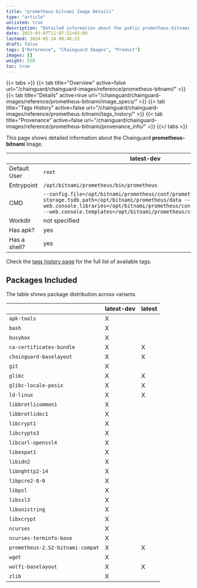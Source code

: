 ```yaml
---
title: "prometheus-bitnami Image Details"
type: "article"
unlisted: true
description: "Detailed information about the public prometheus-bitnami Chainguard Image."
date: 2023-03-07T11:07:52+02:00
lastmod: 2024-05-14 00:46:23
draft: false
tags: ["Reference", "Chainguard Images", "Product"]
images: []
weight: 550
toc: true
---
```


{{< tabs >}}
{{< tab title="Overview" active=false url="/chainguard/chainguard-images/reference/prometheus-bitnami/" >}}
{{< tab title="Details" active=true url="/chainguard/chainguard-images/reference/prometheus-bitnami/image_specs/" >}}
{{< tab title="Tags History" active=false url="/chainguard/chainguard-images/reference/prometheus-bitnami/tags_history/" >}}
{{< tab title="Provenance" active=false url="/chainguard/chainguard-images/reference/prometheus-bitnami/provenance_info/" >}}
{{</ tabs >}}

This page shows detailed information about the Chainguard **prometheus-bitnami** Image.

|              | latest-dev                                                                                                                                                                                                                                        | latest                                                                                                                                                                                                                                            |
|--------------|---------------------------------------------------------------------------------------------------------------------------------------------------------------------------------------------------------------------------------------------------|---------------------------------------------------------------------------------------------------------------------------------------------------------------------------------------------------------------------------------------------------|
| Default User | `root`                                                                                                                                                                                                                                            | `root`                                                                                                                                                                                                                                            |
| Entrypoint   | `/opt/bitnami/prometheus/bin/prometheus`                                                                                                                                                                                                          | `/opt/bitnami/prometheus/bin/prometheus`                                                                                                                                                                                                          |
| CMD          | `--config.file=/opt/bitnami/prometheus/conf/prometheus.yml --storage.tsdb.path=/opt/bitnami/prometheus/data --web.console.libraries=/opt/bitnami/prometheus/conf/console_libraries --web.console.templates=/opt/bitnami/prometheus/conf/consoles` | `--config.file=/opt/bitnami/prometheus/conf/prometheus.yml --storage.tsdb.path=/opt/bitnami/prometheus/data --web.console.libraries=/opt/bitnami/prometheus/conf/console_libraries --web.console.templates=/opt/bitnami/prometheus/conf/consoles` |
| Workdir      | not specified                                                                                                                                                                                                                                     | not specified                                                                                                                                                                                                                                     |
| Has apk?     | yes                                                                                                                                                                                                                                               | no                                                                                                                                                                                                                                                |
| Has a shell? | yes                                                                                                                                                                                                                                               | no                                                                                                                                                                                                                                                |

Check the [tags history page](/chainguard/chainguard-images/reference/prometheus-bitnami/tags_history/) for the full list of available tags.

## Packages Included
The table shows package distribution across variants.

|                                  | latest-dev | latest |
|----------------------------------|------------|--------|
| `apk-tools`                      | X          |        |
| `bash`                           | X          |        |
| `busybox`                        | X          |        |
| `ca-certificates-bundle`         | X          | X      |
| `chainguard-baselayout`          | X          | X      |
| `git`                            | X          |        |
| `glibc`                          | X          | X      |
| `glibc-locale-posix`             | X          | X      |
| `ld-linux`                       | X          | X      |
| `libbrotlicommon1`               | X          |        |
| `libbrotlidec1`                  | X          |        |
| `libcrypt1`                      | X          |        |
| `libcrypto3`                     | X          |        |
| `libcurl-openssl4`               | X          |        |
| `libexpat1`                      | X          |        |
| `libidn2`                        | X          |        |
| `libnghttp2-14`                  | X          |        |
| `libpcre2-8-0`                   | X          |        |
| `libpsl`                         | X          |        |
| `libssl3`                        | X          |        |
| `libunistring`                   | X          |        |
| `libxcrypt`                      | X          |        |
| `ncurses`                        | X          |        |
| `ncurses-terminfo-base`          | X          |        |
| `prometheus-2.52-bitnami-compat` | X          | X      |
| `wget`                           | X          |        |
| `wolfi-baselayout`               | X          | X      |
| `zlib`                           | X          |        |

